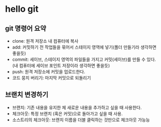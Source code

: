 # hello git
## git 명령어 요약
- clone: 원격 저장소 내 컴퓨터에 복사
- add: 커밋하기 전 작업들을 묶어서 스테이지 영역에 넣기(폴더 만들기라 생각하면 좋을듯)
- commit: 세이브, 스테이지 영역의 파일들을 가지고 커밋(세이브)를 만들 수 있다.(내 컴퓨터에 세이브 포인트 저장이라 생각하면 좋을듯)
- push: 원격 저장소에 커밋을 업로드한다.
- 코드 뭉치 버리기: 마지막 커밋으로 되돌리기

## 브랜치 변경하기
- 브랜치: 기존 내용을 유지한 체 새로운 내용을 추가하고 싶을 때 사용한다.
- 체크아웃: 특정 브랜치 (혹은 커밋)으로 돌아가고 싶을 때 사용.
- 소스트리의 체크아웃: 브랜치 이름을 더블 클릭하는 것만으로 체크아웃 가능능